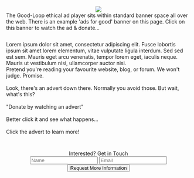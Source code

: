 <!-- Cheap Vertical Space -->
<div class="white-bg" style="height:2em;">
</div>
<!-- End of Cheap Vertical Space -->
<div class="row">
    <div class="col-md-12">
        <div class="col-md-10 offset-md-1">
            <div class="row">
                <!-- Desktop version of the ad.  It is persistent after closing the lightbox -->
                <div class="col-md-3 offset-md-2">
                    <div class="row">
                        <div class="col-md-12 d-none d-sm-block d-md-block">
                            <center>
                                <div class='goodloopad' id="goodloopad" data-format="medium-rectangle" data-mobile-format="medium-rectangle"></div>
                                <script src='//as.good-loop.com/unit.js?gl.variant=brand-funded' async></script>
                                <img src="img/mpu.png">
                            <center>
                        </div>
                    </div>
                </div>
                <!-- End of the Desktop Version of the Ad. -->
                <div class="col-md-5">
                    <div class="row">
                        <!-- Desktops/Laptops see this text -->
                        <span class="gl-font-3 justified font-20px d-none d-sm-block d-md-block">
                            The Good-Loop ethical ad player sits within standard banner space all over the web. There is an example 'ads for good' banner on this page. Click on this banner to watch the ad & donate...
                        </span>
                    </div>
                    <!-- Cheap Vertical Space -->
                    <div class="white-bg" style="height:2em;">
                    </div>
                    <div class="row">
                        <span class="gl-font-3 justified font-20px d-none d-sm-block d-md-block">
                            Lorem ipsum dolor sit amet, consectetur adipiscing elit. Fusce lobortis ipsum sit amet lorem elementum, vitae vulputate ligula interdum. Sed sed est sem. Mauris eget arcu venenatis, tempor lorem eget, iaculis neque. Mauris ut vestibulum nisi, ullamcorper auctor nisi.
                        </span>
                    </div>
                    <!-- End of Desktop/Laptop Text -->
                    <div class="row">
                        <!-- Mobile Devices See This text -->
                        <span class="gl-font-3 justified font-20px d-none d-block d-sm-none d-md-none">
                            Pretend you're reading your favourite website, blog, or forum. We won't judge. Promise.
                            <br>
                            <br>
                            Look, there's an advert down there. Normally you avoid those. <span class="red-font emphasis">But wait, what's this?</span>
                            <br>
                            <br>
                            "Donate by watching an advert"
                            <br>
                            <br>
                            Better click it and see what happens...
                            <br>
                            <br>
                            <span class="emphasis">Click the advert to learn more!</span>
                        </span>
                        <!-- End of Mobile Devices text -->
                    </div>
                </div>
                    <!-- Mobile Version of the Ad.  It disappears after being clicked -->
                    <div class="row">
                        <div class="col-md-12 d-none d-none d-block d-sm-none d-md-none">
                            <center>
                                <div class='goodloopad' id="goodloopad-mobile" data-format="medium-rectangle" data-mobile-format="medium-rectangle"></div>
                                <script src='//as.good-loop.com/unit.js?gl.variant=brand-funded' async></script>
                            <center>
                        </div>
                    </div>
                    <!-- End of the mobile version of the ad. -->
                </div>
                <!-- Cheap Vertical Space -->
                    <div class="white-bg" style="height:3em;">
                    </div>
                    <!-- End of Cheap Vertical Space -->
                <div class="row">
                    <div class="col-md-12 fit-width light-gray-bg">
                        <div class="col-md-6 offset-md-3">
                            <div class="col-md-8 offset-md-2">
                                <center>
                                    <span class="gl-font-1 gl-page-header-text">
                                        Interested? Get in Touch
                                    </span>
                                </center>
                            </div>
                        </div>
                    </div>
                </div>
                <div class="row">
                    <div class="col-md-6 offset-md-3">
                        <center>
                            <form method="POST" action="https://formspree.io/contactleads@good-loop.com">
                                <input type="name" name="namefield" placeholder="Name">
                                <input type="email" name="email" placeholder="Email">
                                <button class="gl-button-link" type="submit">Request More Information</button>
                            </form>
                        </center>
                    </div>
                </div>
            </div>
        </div>
    </div>
</div>